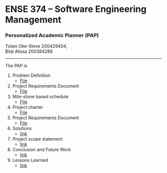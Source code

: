 # ENSE 374 – Software Engineering Management
### Personalized Academic Planner (PAP)

 Tolani Oke-Steve 200429404,  
 Bilal Alissa 200384288

---
 
The PAP is
1. Problem Definition
	- [File](https://github.com/ENSE374-F23/group5_proj/blob/main/Business_Case.docx)
2. Project Requirements Document
	- [File](https://github.com/ENSE374-F23/group5_proj/blob/main/Documents/Project_Requirements_Document.docx)
3. Mile-stone based schedule
	- [File](https://github.com/ENSE374-F23/group5_proj/blob/main/Documents/Milestone-Based%20Schedule.docx)
4. Project charter
	- [File](https://github.com/ENSE374-F23/group5_proj/blob/main/Documents/Project%20Charter.docx)
5. Project Requirements Document
	- [File](https://github.com/ENSE374-F23/group5_proj/blob/main/Documents/Project_Requirements_Document.docx)
4. Solutions
	- [link](https://www.example.com)
5. Project scope statement
	- [link](https://www.example.com)
6. Conclusion and Future Work
	- [link](https://www.example.com)
7. Lessons Learned
	- [link](https://www.example.com)
